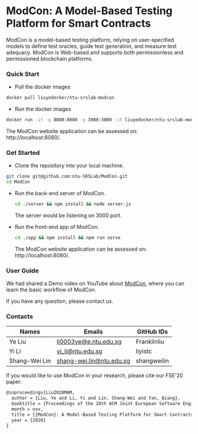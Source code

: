 # ModCon: A Model-Based Testing Platform for Smart Contracts

ModCon is a model-based testing platform, relying on user-specified models to define test oracles, guide test generation, and measure test adequacy. ModCon is Web-based and supports both permissionless and permissioned blockchain platforms.

### Quick Start
* Pull the docker images 
```bash
docker pull liuyedocker/ntu-srslab-modcon
```

* Run the docker images
```bash
docker run -it -p 8080:8080 -p 3000:3000 -it liuyedocker/ntu-srslab-modcon
```
   The ModCon website application can be assessed on: http://localhost:8080/.
### Get Started
* Clone the repository into your local machine.

```bash
git clone git@github.com:ntu-SRSLab/ModCon.git
cd ModCon
```
* Run the back-end server of ModCon.
    ```bash
    cd ./server && npm install && node server.js
    ```
    The server would be listening on 3000 port.
    
* Run the front-end app of ModCon.
   ```bash
   cd ./app && npm install && npm run serve
   ```
   The ModCon website application can be assessed on: http://localhost:8080/.

### User Guide

We had shared a Demo video on YouTube about [ModCon](https://youtu.be/vcYM3iX-pj8), where you can learn the basic workflow of ModCon.

If you have any question, please contact us.

### Contacts

| Names         | Emails                   | GitHub IDs     |
|---------------|--------------------------|----------------|
| Ye   Liu      | li0003ye@e.ntu.edu.sg    | Franklinliu    | 
| Yi    Li      | yi_li@ntu.edu.sg         | liyistc        |
| Shang-Wei Lin | shang-wei.lin@ntu.edu.sg | shangweilin    |       

If you would like to use ModCon in your research, please cite our FSE'20 paper:
```tex
@inproceedings{Liu2020MAM,
  author = {Liu, Ye and Li, Yi and Lin, Shang-Wei and Yan, Qiang},
  booktitle = {Proceedings of the 28th ACM Joint European Software Engineering Conference and Symposium on the Foundations of Software Engineering (FSE)},
  month = nov,
  title = {{ModCon}: A Model-Based Testing Platform for Smart Contracts},
  year = {2020}
}
```
